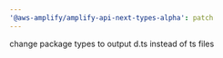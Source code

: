 ```yaml
---
'@aws-amplify/amplify-api-next-types-alpha': patch
---
```


change package types to output d.ts instead of ts files
